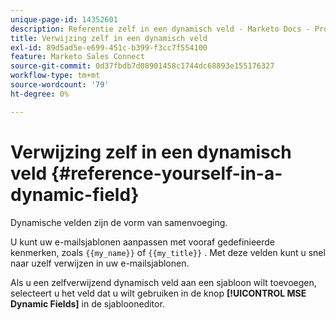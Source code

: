 ```yaml
---
unique-page-id: 14352601
description: Referentie zelf in een dynamisch veld - Marketo Docs - Productdocumentatie
title: Verwijzing zelf in een dynamisch veld
exl-id: 89d5ad5e-e699-451c-b399-f3cc7f554100
feature: Marketo Sales Connect
source-git-commit: 0d37fbdb7d08901458c1744dc68893e155176327
workflow-type: tm+mt
source-wordcount: '79'
ht-degree: 0%

---
```


# Verwijzing zelf in een dynamisch veld {#reference-yourself-in-a-dynamic-field}

Dynamische velden zijn de vorm van samenvoeging.

U kunt uw e-mailsjablonen aanpassen met vooraf gedefinieerde kenmerken, zoals `{{my_name}}` of `{{my_title}}` . Met deze velden kunt u snel naar uzelf verwijzen in uw e-mailsjablonen.

Als u een zelfverwijzend dynamisch veld aan een sjabloon wilt toevoegen, selecteert u het veld dat u wilt gebruiken in de knop **[!UICONTROL MSE Dynamic Fields]** in de sjablooneditor.
